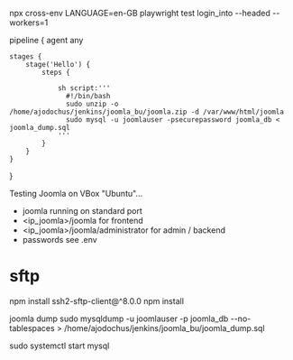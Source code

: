 npx cross-env LANGUAGE=en-GB playwright test login_into --headed --workers=1

pipeline {
    agent any

    stages {
        stage('Hello') {
            steps {

                sh script:'''
                  #!/bin/bash
                  sudo unzip -o /home/ajodochus/jenkins/joomla_bu/joomla.zip -d /var/www/html/joomla
                  sudo mysql -u joomlauser -psecurepassword joomla_db < joomla_dump.sql
                '''
            }
        }
    }
}



Testing Joomla on VBox "Ubuntu"...
- joomla running on standard port
- <ip_joomla>/joomla for frontend
- <ip_joomla>/joomla/administrator for admin / backend
- passwords see .env

# sftp
npm install ssh2-sftp-client@^8.0.0
npm install


joomla dump
sudo mysqldump -u joomlauser -p joomla_db --no-tablespaces > /home/ajodochus/jenkins/joomla_bu/joomla_dump.sql

sudo systemctl start mysql   